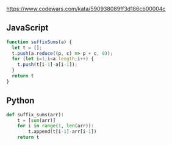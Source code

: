 https://www.codewars.com/kata/590938089ff3d186cb00004c

## JavaScript
```js
function suffixSums(a) {
  let t = [];
  t.push(a.reduce((p, c) => p + c, 0));
  for (let i=1;i<a.length;i++) {
    t.push(t[i-1]-a[i-1]);
  }
  return t
}
```

## Python
```python
def suffix_sums(arr):
    t = [sum(arr)]
    for i in range(1, len(arr)):
        t.append(t[i-1]-arr[i-1])
    return t
```